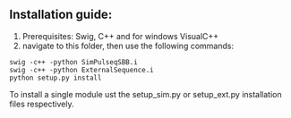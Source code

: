 ## Installation guide:
1. Prerequisites: Swig, C++ and for windows VisualC++
2. navigate to this folder, then use the following commands:

```
swig -c++ -python SimPulseqSBB.i 
swig -c++ -python ExternalSequence.i
python setup.py install
```

To install a single module ust the setup_sim.py or setup_ext.py installation files respectively.